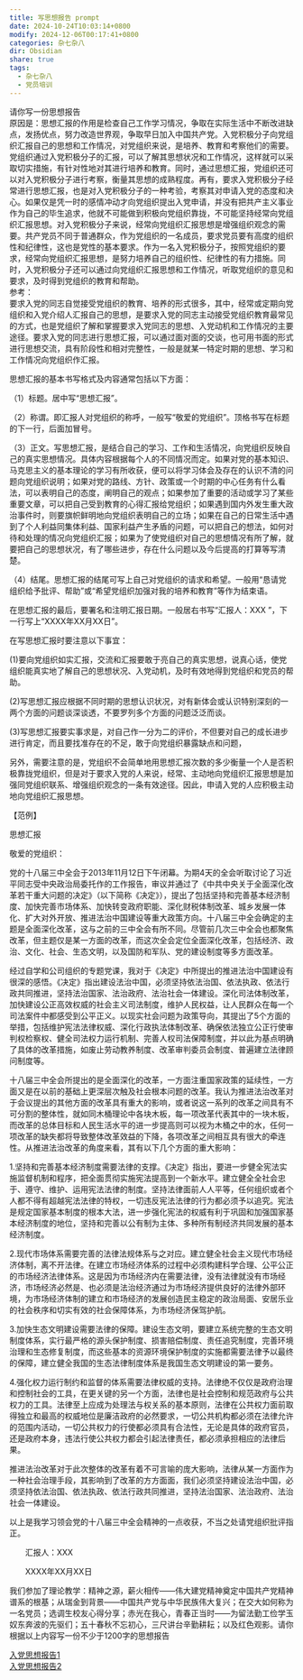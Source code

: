 ```yaml
---
title: 写思想报告 prompt
date: 2024-10-24T10:03:14+0800
modify: 2024-12-06T00:17:41+0800
categories: 杂七杂八
dir: Obsidian
share: true
tags:
  - 杂七杂八
  - 党员培训
---
```


请你写一份思想报告  
原因是：思想汇报的作用是检查自己工作学习情况，争取在实际生活中不断改进缺点，发扬优点，努力改造世界观，争取早日加入中国共产党。入党积极分子向党组织汇报自己的思想和工作情况，对党组织来说，是培养、教育和考察他们的需要。党组织通过入党积极分子的汇报，可以了解其思想状况和工作情况，这样就可以采取切实措施，有针对性地对其进行培养和教育。同时，通过思想汇报，党组织还可以对入党积极分子进行考察，衡量其思想的成熟程度。再有，要求入党积极分子经常进行思想汇报，也是对入党积极分子的一种考验，考察其对申请入党的态度和决心。如果仅是凭一时的感情冲动才向党组织提出入党申请，并没有把共产主义事业作为自己的毕生追求，他就不可能做到积极向党组织靠拢，不可能坚持经常向党组织汇报思想。对入党积极分子来说，经常向党组织汇报思想是增强组织观念的需要。共产党员不同于普通群众，作为党组织的一名成员，要求党员要有高度的组织性和纪律性，这也是党性的基本要求。作为一名入党积极分子，按照党组织的要求，经常向党组织汇报思想，是努力培养自己的组织性、纪律性的有力措施。同时，入党积极分子还可以通过向党组织汇报思想和工作情况，听取党组织的意见和要求，及时得到党组织的教育和帮助。  
参考：  
要求入党的同志自觉接受党组织的教育、培养的形式很多，其中，经常或定期向党组织和入党介绍人汇报自己的思想，是要求入党的同志主动接受党组织教育最常见的方式，也是党组织了解和掌握要求入党同志的思想、入党动机和工作情况的主要途径。要求入党的同志进行思想汇报，可以通过面对面的交谈，也可用书面的形式进行思想交流，具有阶段性和相对完整性，一般是就某一特定时期的思想、学习和工作情况向党组织作汇报。

思想汇报的基本书写格式及内容通常包括以下方面：

（1）标题。居中写“思想汇报”。

（2）称谓。即汇报人对党组织的称呼，一般写“敬爱的党组织”。顶格书写在标题的下一行，后面加冒号。

（3）正文。写思想汇报，是结合自己的学习、工作和生活情况，向党组织反映自己的真实思想情况。具体内容根据每个人的不同情况而定。如果对党的基本知识、马克思主义的基本理论的学习有所收获，便可以将学习体会及存在的认识不清的问题向党组织说明；如果对党的路线、方针、政策或一个时期的中心任务有什么看法，可以表明自己的态度，阐明自己的观点；如果参加了重要的活动或学习了某些重要文章，可以把自己受到教育的心得汇报给党组织；如果遇到国内外发生重大政治事件时，则要旗帜鲜明地向党组织表明自己的立场；如果在自己的日常生活中遇到了个人利益同集体利益、国家利益产生矛盾的问题，可以把自己的想法，如何对待和处理的情况向党组织汇报；如果为了使党组织对自己的思想情况有所了解，就要把自己的思想状况，有了哪些进步，存在什么问题以及今后提高的打算等写清楚。

（4）结尾。思想汇报的结尾可写上自己对党组织的请求和希望。一般用“恳请党组织给予批评、帮助”或“希望党组织加强对我的培养和教育”等作为结束语。

在思想汇报的最后，要署名和注明汇报日期。一般居右书写“汇报人：XXX ”，下一行写上“XXXX年XX月XX日”。

在写思想汇报时要注意以下事宜：

(1)要向党组织如实汇报，交流和汇报要敢于亮自己的真实思想，说真心话，使党组织能真实地了解自己的思想状况、入党动机，及时有效地得到党组织和党员的帮助。

(2)写思想汇报应根据不同时期的思想认识状况，对有新体会或认识特别深刻的一两个方面的问题谈深谈透，不要罗列多个方面的问题泛泛而谈。

(3)写思想汇报要实事求是，对自己作一分为二的评价，不但要对自己的成长进步进行肯定，而且要找准存在的不足，敢于向党组织暴露缺点和问题，

另外，需要注意的是，党组织不会简单地用思想汇报次数的多少衡量一个人是否积极靠拢党组织，但是对于要求入党的人来说，经常、主动地向党组织汇报思想是加强同党组织联系、增强组织观念的一条有效途径。因此，申请入党的人应积极主动地向党组织汇报思想。

【范例】

思想汇报

敬爱的党组织：

党的十八届三中全会于2013年11月12日下午闭幕。为期4天的全会听取讨论了习近平同志受中央政治局委托作的工作报告，审议并通过了《中共中央关于全面深化改革若干重大问题的决定》（以下简称《决定》），提出了包括坚持和完善基本经济制度、加快完善市场体系、加快转变政府职能、深化财税体制改革、城乡发展一体化、扩大对外开放、推进法治中国建设等重大政策方向。十八届三中全会确定的主题是全面深化改革，这与之前的三中全会有所不同。尽管前几次三中全会也都聚焦改革，但主题仅是某一方面的改革，而这次全会定位全面深化改革，包括经济、政治、文化、社会、生态文明，以及国防和军队、党的建设制度等多方面改革。

经过自学和公司组织的专题党课，我对于《决定》中所提出的推进法治中国建设有很深的感悟。《决定》指出建设法治中国，必须坚持依法治国、依法执政、依法行政共同推进，坚持法治国家、法治政府、法治社会一体建设。深化司法体制改革，加快建设公正高效权威的社会主义司法制度，维护人民权益，让人民群众在每一个司法案件中都感受到公平正义。以现实社会问题为政策导向，其提出了5个方面的举措，包括维护宪法法律权威、深化行政执法体制改革、确保依法独立公正行使审判权检察权、健全司法权力运行机制、完善人权司法保障制度，并以此为基点明确了具体的改革措施，如废止劳动教养制度、改革审判委员会制度、普遍建立法律顾问制度等。

十八届三中全会所提出的是全面深化的改革，一方面注重国家政策的延续性，一方面又是在以前的基础上更深层次触及社会根本问题的改革。我认为推进法治改革对于会议提出的其他方面的改革具有重大的影响，或者说这一系列的改革之间具有不可分割的整体性，就如同木桶理论中各块木板，每一项改革代表其中的一块木板，而改革的总体目标和人民生活水平的进一步提高则可以视为木桶之中的水，任何一项改革的缺失都将导致整体改革效益的下降，各项改革之间相互具有很大的牵连性。从推进法治改革的角度来看，其有以下几个方面的重大影响：

1.坚持和完善基本经济制度需要法律的支撑。《决定》指出，要进一步健全宪法实施监督机制和程序，把全面贯彻实施宪法提高到一个新水平。建立健全全社会忠于、遵守、维护、运用宪法法律的制度。坚持法律面前人人平等，任何组织或者个人都不得有超越宪法法律的特权，一切违反宪法法律的行为都必须予以追究。宪法是规定国家基本制度的根本大法，进一步强化宪法的权威有利于巩固和加强国家基本经济制度的地位，坚持和完善以公有制为主体、多种所有制经济共同发展的基本经济制度。

2.现代市场体系需要完善的法律法规体系与之对应。建立健全社会主义现代市场经济体制，离不开法律。在建立市场经济体系的过程中必须构建科学合理、公平公正的市场经济法律体系。这是因为市场经济内在需要法律，没有法律就没有市场经济，市场经济必然是、也必须是法治经济通过为市场经济提供良好的法律外部环境，为市场经济体制的建立和市场经济的发展创造民主稳定的政治局面、安居乐业的社会秩序和切实有效的社会保障体系，为市场经济保驾护航。

3.加快生态文明建设需要法律的保障。建设生态文明，要建立系统完整的生态文明制度体系，实行最严格的源头保护制度、损害赔偿制度、责任追究制度，完善环境治理和生态修复制度，而这些基本的资源环境保护制度的实施都需要法律予以最终的保障，建立健全我国的生态法律制度体系是我国生态文明建设的第一要务。

4.强化权力运行制约和监督的体系需要法律权威的支持。法律绝不仅仅是政府治理和控制社会的工具，在更关键的另一个方面，法律也是社会控制和规范政府与公共权力的工具。法律至上应成为处理法与权关系的基本原则，法律在公共权力面前取得独立和最高的权威地位是廉洁政府的必然要求，一切公共机构都必须在法律允许的范围内活动，一切公共权力的行使都必须具有合法性，无论是具体的政府官员，还是政府本身，违法行使公共权力都会引起法律责任，都必须承担相应的法律后果。

推进法治改革对于此次整体的改革有着不可言喻的庞大影响，法律从某一方面作为一种社会治理手段，其影响到了改革的方方面面，我们必须坚持建设法治中国，必须坚持依法治国、依法执政、依法行政共同推进，坚持法治国家、法治政府、法治社会一体建设。

以上是我学习领会党的十八届三中全会精神的一点收获，不当之处请党组织批评指正。

　　汇报人：XXX

　　XXXX年XX月XX日  

我们参加了理论教学：精神之源，薪火相传——伟大建党精神奠定中国共产党精神谱系的根基；从瑞金到背景——中国共产党与中华民族伟大复兴；在交大如何称为一名党员；选调生校友心得分享；赤光在我心，青春正当时——为留法勤工俭学玉奴东奔波的先驱们；五十春秋不忘初心，三尺讲台辛勤耕耘；以及红色观影。请你根据以上内容写一份不少于1200字的思想报告

[入党思想报告1](./%E5%85%A5%E5%85%9A%E6%80%9D%E6%83%B3%E6%8A%A5%E5%91%8A1.md)  
[入党思想报告2](./%E5%85%A5%E5%85%9A%E6%80%9D%E6%83%B3%E6%8A%A5%E5%91%8A2.md)